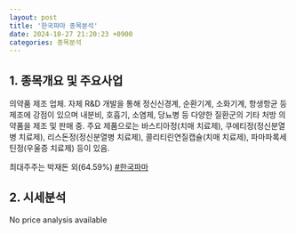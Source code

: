 ```yaml
---
layout: post
title: '한국파마 종목분석'
date: 2024-10-27 21:20:23 +0900
categories: 종목분석
---
```


## 1. 종목개요 및 주요사업

의약품 제조 업체. 자체 R&D 개발을 통해 정신신경계, 순환기계, 소화기계, 항생항균 등 제조에 강점이 있으며 내분비, 호흡기, 소염제, 당뇨병 등 다양한 질환군의 기타 처방 의약품을 제조 및 판매 중. 주요 제품으로는 바스티아정(치매 치료제), 쿠에티정(정신분열병 치료제), 리스돈정(정신분열병 치료제), 콜리티린연질캡슐(치매 치료제), 파마파록세틴정(우울증 치료제) 등이 있음. 

최대주주는 박재돈 외(64.59%)
[#한국파마](#)

## 2. 시세분석

No price analysis available
